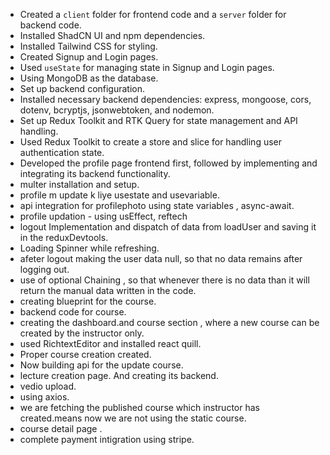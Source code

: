 - Created a `client` folder for frontend code and a `server` folder for backend code.
- Installed ShadCN UI and npm dependencies.
- Installed Tailwind CSS for styling.
- Created Signup and Login pages.
- Used `useState` for managing state in Signup and Login pages.  
- Using MongoDB as the database.
- Set up backend configuration.
- Installed necessary backend dependencies: express, mongoose, cors, dotenv, bcryptjs, jsonwebtoken, and nodemon.
- Set up Redux Toolkit and RTK Query for state management and API handling.
- Used Redux Toolkit to create a store and slice for handling user authentication state.
- Developed the profile page frontend first, followed by implementing and integrating its backend functionality.
- multer installation and setup.
- profile m update k liye usestate and usevariable.
- api integration for profilephoto using state variables , async-await.
- profile updation - using usEffect, reftech
- logout Implementation and dispatch of data from loadUser and saving it in the reduxDevtools.
- Loading Spinner while refreshing.
- afeter logout making the user data null, so that no data remains after logging out.
- use of optional Chaining , so that whenever there is no data than it will return the manual data written in the code.
- creating blueprint for the course.
- backend code for course.
- creating the dashboard.and course section , where a new course can be created by the instructor only.
- used RichtextEditor and installed react quill.
- Proper course creation created.
- Now building api for the update course.
- lecture creation page. And creating its backend.
- vedio upload.
- using axios.
- we are fetching the published course which instructor has created.means now we are not using the static course.
- course detail page .
- complete payment intigration using stripe.
